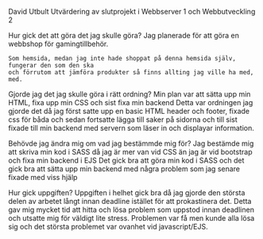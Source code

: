 David Utbult
Utvärdering av slutprojekt i Webbserver 1 och Webbutveckling 2


Hur gick det att göra det jag skulle göra?
    Jag planerade för att göra en webbshop för gamingtillbehör.

    Som hemsida, medan jag inte hade shoppat på denna hemsida själv, fungerar den som den ska
    och förrutom att jämföra produkter så finns allting jag ville ha med, med.


Gjorde jag det jag skulle göra i rätt ordning?
    Min plan var att sätta upp min HTML, fixa upp min CSS och sist fixa min backend
    Detta var ordningen jag gjorde det då jag först satte upp en basic HTML header och footer,
    fixade css för båda och sedan fortsatte lägga till saker på sidorna och
    till sist fixade till min backend med servern som läser in och displayar information.


Behövde jag ändra mig om vad jag bestämmde mig för?
    Jag bestämde mig att skriva min kod i SASS då jag är mer van vid CSS än jag är vid bootstrap och fixa min backend i EJS
    Det gick bra att göra min kod i SASS och det gick bra att sätta upp min backend med några problem som jag senare fixade med viss hjälp


Hur gick uppgiften?
    Uppgiften i helhet gick bra då jag gjorde den största delen av arbetet långt innan deadline istället för att prokastinera det.
    Detta gav mig mycket tid att hitta och lösa problem som uppstod innan deadlinen och utsatte mig för väldigt lite stress.
    Problemen var få men kunde alla lösa sig och det största problemet var ovanhet vid javascript/EJS.
    